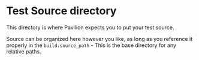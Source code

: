 # Test Source directory

This directory is where Pavilion expects you to put your test source. 

Source can be organized here however you like, as long as you reference it properly in 
the `build.source_path` - This is the base directory for any relative paths.
